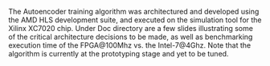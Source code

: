 The Autoencoder training algorithm was architectured and developed using the AMD HLS development suite, and executed on the simulation tool for the Xilinx XC7020 chip.
Under Doc directory are a few slides illustrating some of the critical architecture decisions to be made, as well as benchmarking execution time of the 
FPGA@100Mhz vs. the Intel-7@4Ghz.
Note that the algorithm is currently at the prototyping stage and yet to be tuned.




